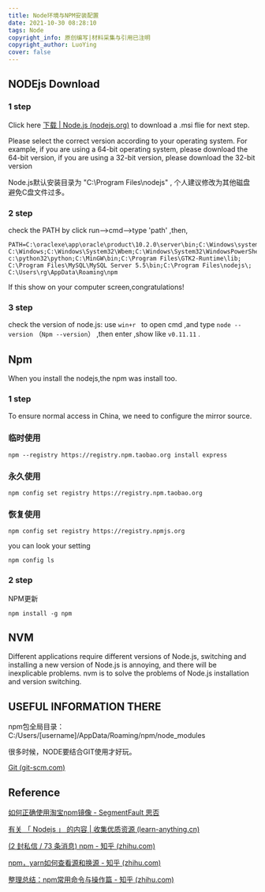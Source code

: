 ```yaml
---
title: Node环境与NPM安装配置
date: 2021-10-30 08:28:10
tags: Node
copyright_info: 原创编写|材料采集与引用已注明
copyright_author: LuoYing
cover: false
---
```



## NODEjs Download

### 1 step

Click here [下载 | Node.js (nodejs.org)](https://nodejs.org/zh-cn/download/) to download a .msi flie for next step.

Please select the correct version according to your operating system. For example, if you are using a 64-bit operating system, please download the 64-bit version, if you are using a 32-bit version, please download the 32-bit version

Node.js默认安装目录为 "C:\Program Files\nodejs\" , 个人建议修改为其他磁盘避免C盘文件过多。

### 2 step

check the PATH by click run-->cmd-->type 'path' ,then, 

```shell
PATH=C:\oraclexe\app\oracle\product\10.2.0\server\bin;C:\Windows\system32;
C:\Windows;C:\Windows\System32\Wbem;C:\Windows\System32\WindowsPowerShell\v1.0\;
c:\python32\python;C:\MinGW\bin;C:\Program Files\GTK2-Runtime\lib;
C:\Program Files\MySQL\MySQL Server 5.5\bin;C:\Program Files\nodejs\;
C:\Users\rg\AppData\Roaming\npm
```

If this show on your computer screen,congratulations!

### 3 step

check the version of node.js:  use `win+r ` to open cmd ,and type `node --version` （`Npm --version`） ,then enter ,show like `v0.11.11` .




## Npm

When you install the nodejs,the npm was install too.

### 1 step

To ensure normal access in China, we need to configure the mirror source.

### 临时使用

```
npm --registry https://registry.npm.taobao.org install express
```

### 永久使用

```shell
npm config set registry https://registry.npm.taobao.org
```

### 恢复使用

```
npm config set registry https://registry.npmjs.org
```

you can look your setting 

```shell
npm config ls
```

### 2 step

NPM更新

```shell
npm install -g npm
```


## NVM

Different applications require different versions of Node.js, switching and installing a new version of Node.js is annoying, and there will be inexplicable problems. nvm is to solve the problems of Node.js installation and version switching.


## USEFUL INFORMATION THERE

npm包全局目录：C:/Users/[username]/AppData/Roaming/npm/node_modules

很多时候，NODE要结合GIT使用才好玩。

 [Git (git-scm.com)](https://git-scm.com/)
 

## Reference

[如何正确使用淘宝npm镜像 - SegmentFault 思否](https://segmentfault.com/a/1190000027083723)

[有关 「 Nodejs 」 的内容 | 收集优质资源 (learn-anything.cn)](https://learn-anything.cn/tag/nodejs)

[(2 封私信 / 73 条消息) npm - 知乎 (zhihu.com)](https://www.zhihu.com/topic/19625829/hot)

[npm，yarn如何查看源和换源 - 知乎 (zhihu.com)](https://zhuanlan.zhihu.com/p/35856841)

[整理总结：npm常用命令与操作篇 - 知乎 (zhihu.com)](https://zhuanlan.zhihu.com/p/122224879)
